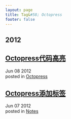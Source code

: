 ```yaml
---
layout: page
title: Tag&#58; Octopress
footer: false
---
```


<div id="blog-archives" class="category">
<h2>2012</h2>

<article>
<h1><a href="/blog/2012/06/08/octopressdai-ma-gao-liang/index.html">Octopress代码高亮</a></h1>
<time datetime="2012-06-08T00:00:00-06:00" pubdate><span class='month'>Jun</span> <span class='day'>08</span> <span class='year'>2012</span></time>
<footer>
<span class="categories">posted in 
<a href='/blog/categories/octopress/'>Octopress</a></span>
</footer>
</article>

<article>
<h1><a href="/blog/2012/06/07/octopress-add-tag/index.html">Octopress添加标签</a></h1>
<time datetime="2012-06-07T00:00:00-06:00" pubdate><span class='month'>Jun</span> <span class='day'>07</span> <span class='year'>2012</span></time>
<footer>
<span class="categories">posted in 
<a href='/blog/categories/notes/'>Notes</a></span>
</footer>
</article>
</div>
